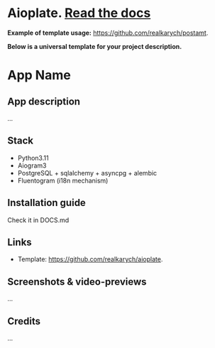 # Aioplate. <a href="https://github.com/realkarych/aioplate/blob/main/DOCS.md">Read the docs</a>

**Example of template usage:** https://github.com/realkarych/postamt.

**Below is a universal template for your project description.**

# App Name

## App description

...

## Stack

- Python3.11
- Aiogram3
- PostgreSQL + sqlalchemy + asyncpg + alembic
- Fluentogram (i18n mechanism)

## Installation guide

Check it in DOCS.md

## Links

- Template: https://github.com/realkarych/aioplate.

## Screenshots & video-previews

...

## Credits

...
